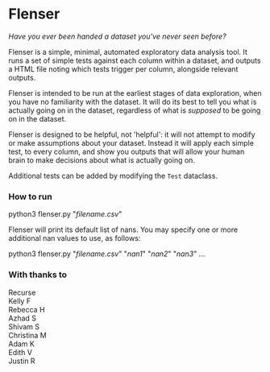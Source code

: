 # Flenser

*Have you ever been handed a dataset you've never seen before?*

Flenser is a simple, minimal, automated exploratory data analysis tool. It runs a set of simple tests against each column within a dataset, 
and outputs a HTML file noting which tests trigger per column, alongside relevant outputs.

Flenser is intended to be run at the earliest stages of data exploration, when you have no familiarity with the dataset. 
It will do its best to tell you what is actually going on in the dataset, regardless of what is *supposed* to be going on in the dataset.

Flenser is designed to be helpful, not 'helpful': it will not attempt to modify or make assumptions about your dataset. Instead it will apply each simple test, 
to every column, and show you outputs that will allow your human brain to make decisions about what is actually going on.

Additional tests can be added by modifying the `Test` dataclass. 

### How to run 
python3 flenser.py "*filename.csv*"

Flenser will print its default list of nans. You may specify one or more additional nan values to use, as follows:

python3 flenser.py "*filename.csv*" "*nan1*" "*nan2*" "*nan3*" ...

### With thanks to

Recurse <br>
Kelly F <br>
Rebecca H <br>
Azhad S <br>
Shivam S <br>
Christina M <br>
Adam K <br>
Edith V <br>
Justin R <br>

